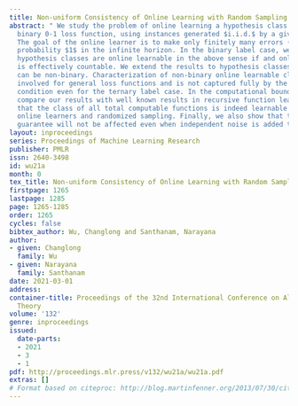 ```yaml
---
title: Non-uniform Consistency of Online Learning with Random Sampling
abstract: " We study the problem of online learning a hypothesis class and a given
  binary 0-1 loss function, using instances generated $i.i.d.$ by a given distribution.
  The goal of the online learner is to make only finitely many errors (loss 1) with
  probability $1$ in the infinite horizon. In the binary label case, we show that
  hypothesis classes are online learnable in the above sense if and only if the class
  is effectively countable. We extend the results to hypothesis classes where labels
  can be non-binary. Characterization of non-binary online learnable classes is more
  involved for general loss functions and is not captured fully by the countability
  condition even for the ternary label case. In the computational bounded setup, we
  compare our results with well known results in recursive function learning, showing
  that the class of all total computable functions is indeed learnable with computable
  online learners and randomized sampling. Finally, we also show that the finite error
  guarantee will not be affected even when independent noise is added to the label."
layout: inproceedings
series: Proceedings of Machine Learning Research
publisher: PMLR
issn: 2640-3498
id: wu21a
month: 0
tex_title: Non-uniform Consistency of Online Learning with Random Sampling
firstpage: 1265
lastpage: 1285
page: 1265-1285
order: 1265
cycles: false
bibtex_author: Wu, Changlong and Santhanam, Narayana
author:
- given: Changlong
  family: Wu
- given: Narayana
  family: Santhanam
date: 2021-03-01
address: 
container-title: Proceedings of the 32nd International Conference on Algorithmic Learning
  Theory
volume: '132'
genre: inproceedings
issued:
  date-parts:
  - 2021
  - 3
  - 1
pdf: http://proceedings.mlr.press/v132/wu21a/wu21a.pdf
extras: []
# Format based on citeproc: http://blog.martinfenner.org/2013/07/30/citeproc-yaml-for-bibliographies/
---
```

